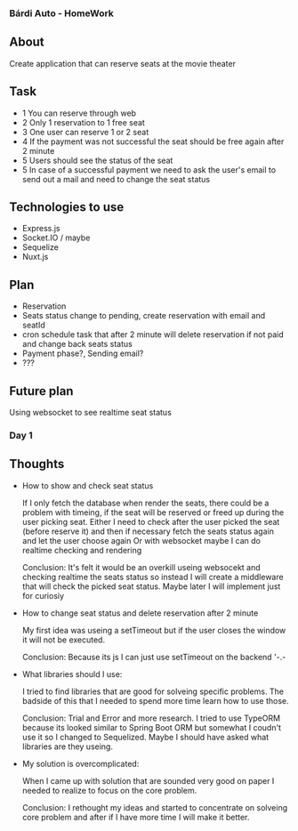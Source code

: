 ### Bárdi Auto - HomeWork

## About

Create application that can reserve seats at the movie theater

## Task

* 1 You can reserve through web
* 2 Only 1 reservation to 1 free seat
* 3 One user can reserve 1 or 2 seat
* 4 If the payment was not successful the seat should be free again after 2 minute
* 5 Users should see the status of the seat
* 5 In case of a successful payment we need to ask the user's email to send out a mail and need to change the seat status

## Technologies to use

* Express.js
* Socket.IO / maybe
* Sequelize
* Nuxt.js

## Plan

* Reservation
* Seats status change to pending, create reservation with email and seatId
* cron schedule task that after 2 minute will delete reservation if not paid and change back seats status
* Payment phase?, Sending email?
* ???


## Future plan 

Using websocket to see realtime seat status


### Day 1 

## Thoughts


- How to show and check seat status
    

    If I only fetch the database when render the seats, there could be a problem with timeing, if the seat will be reserved or freed up during the user picking seat.
    Either I need to check after the user picked the seat (before reserve it) and then if necessary fetch the seats status again and let the user choose again
    Or
    with websocket maybe I can do realtime checking and rendering

    Conclusion:
    It's felt it would be an overkill useing websocekt and checking realtime the seats status so instead I will create a middleware that will check the picked seat status.
    Maybe later I will implement just for curiosiy

- How to change seat status and delete reservation after 2 minute


    My first idea was useing a setTimeout but if the user closes the window it will not be executed.

    Conclusion:
    Because its js I can just use setTimeout on the backend '-.-

- What libraries should I use:


    I tried to find libraries that are good for solveing specific problems. The badside of this that I needed to spend more time learn how to use those.

    Conclusion:
    Trial and Error and more research. I tried to use TypeORM because its looked similar to Spring Boot ORM but somewhat I coudn't use it so I changed to Sequelized.
    Maybe I should have asked what libraries are they useing.

- My solution is overcomplicated:


    When I came up with solution that are sounded very good on paper I needed to realize to focus on the core problem.

    Conclusion:
    I rethought my ideas and started to concentrate on solveing core problem and after if I have more time I will make it better.
    
